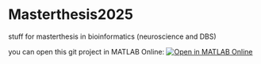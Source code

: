 # Masterthesis2025
stuff for masterthesis in bioinformatics (neuroscience and DBS)

you can open this git project in MATLAB Online: [![Open in MATLAB Online](https://www.mathworks.com/images/responsive/global/open-in-matlab-online.svg)](https://matlab.mathworks.com/open/github/v1?repo=klausHartman/Masterthesis2025)
